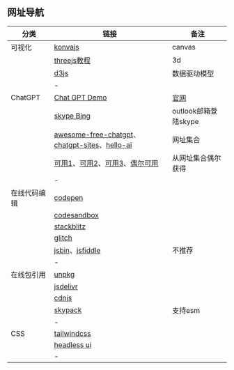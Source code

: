 ## 网址导航



| 分类         | 链接                                                         | 备注                                    |
| ------------ | ------------------------------------------------------------ | --------------------------------------- |
| 可视化       | [konvajs](https://konvajs.org/)                              | canvas                                  |
|              | [threejs教程](https://discoverthreejs.com/zh/book/first-steps/animation-loop/) | 3d                                      |
|              | [d3js](https://d3js.org/)                                    | 数据驱动模型                            |
|              | -                                                            |                                         |
| ChatGPT      | [Chat GPT Demo](https://chat.chatgptdemo.net/)               | [官网](https://chatgptdemo.net/zh-hans) |
|              | [skype Bing](https://web.skype.com/)                         | outlook邮箱登陆skype                    |
|              | [awesome-free-chatgpt](https://github.com/LiLittleCat/awesome-free-chatgpt)、[chatgpt-sites](https://github.com/lzwme/chatgpt-sites)、[hello-ai](https://github.com/xxxily/hello-ai) | 网址集合                                |
|              | [可用1](https://free.easychat.work/)、[可用2](https://chat.waixingyun.cn/#/chat/gpt/1002)、[可用3](https://chat.weuseing.com/)、[偶尔可用](https://w0gnp.aitianhu.fun/#/chat/1002) | 从网址集合偶尔获得                      |
|              | -                                                            |                                         |
| 在线代码编辑 | [codepen](https://codepen.io/your-work/)                     |                                         |
|              | [codesandbox](https://codesandbox.io/dashboard/recent)       |                                         |
|              | [stackblitz](https://stackblitz.com/)                        |                                         |
|              | [glitch](https://glitch.com/dashboard?group=owned&sortColumn=boost&sortDirection=DESC&page=1&showAll=false&filterDomain=) |                                         |
|              | [jsbin](https://jsbin.com/)、[jsfiddle](https://jsfiddle.net/) | 不推荐                                  |
|              | -                                                            |                                         |
| 在线包引用   | [unpkg](https://www.unpkg.com/)                              |                                         |
|              | [jsdelivr](https://www.jsdelivr.com/package/npm/lodash)      |                                         |
|              | [cdnjs](https://cdnjs.com/libraries/lodash.js)               |                                         |
|              | [skypack](https://www.skypack.dev/)                          | 支持esm                                 |
|              | -                                                            |                                         |
| CSS          | [tailwindcss](https://tailwindcss.com/)                      |                                         |
|              | [headless ui](https://headlessui.com/)                       |                                         |
|              | -                                                            |                                         |



